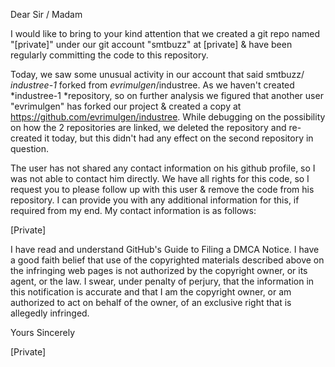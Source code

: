 Dear Sir / Madam

I would like to bring to your kind attention that we created a git repo
named "[private]" under our git account "smtbuzz" at
[private] & have been regularly committing the
code to this repository.

Today, we saw some unusual activity in our account that said smtbuzz/
*industree-1* forked from *evrimulgen*/industree. As we haven't
created *industree-1
*repository, so on further analysis we figured that another user
"evrimulgen" has forked our project & created a copy at
https://github.com/evrimulgen/industree. While debugging on the possibility
on how the 2 repositories are linked, we deleted the repository and
re-created it today, but this didn't had any effect on the second
repository in question.

The user has not shared any contact information on his github profile, so I
was not able to contact him directly. We have all rights for this code, so
I request you to please follow up with this user & remove the code from his
repository. I can provide you with any additional information for this, if
required from my end. My contact information is as follows:

[Private]

I have read and understand GitHub's Guide to Filing a DMCA Notice. I have a
good faith belief that use of the copyrighted materials described above on
the infringing web pages is not authorized by the copyright owner, or its
agent, or the law. I swear, under penalty of perjury, that the information
in this notification is accurate and that I am the copyright owner, or am
authorized to act on behalf of the owner, of an exclusive right that is
allegedly infringed.

Yours Sincerely


[Private]
